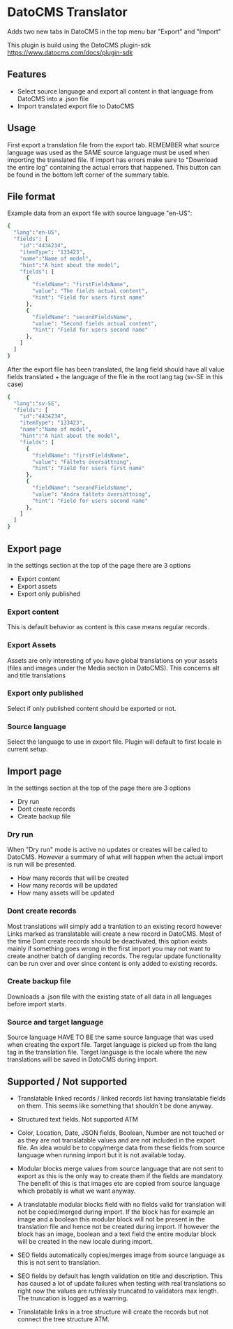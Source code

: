 # DatoCMS Translator

Adds two new tabs in DatoCMS in the top menu bar "Export" and "Import"

This plugin is build using the DatoCMS plugin-sdk
https://www.datocms.com/docs/plugin-sdk

## Features

- Select source language and export all content in that language from DatoCMS into a .json file
- Import translated export file to DatoCMS

## Usage

First export a translation file from the export tab. REMEMBER what source language was used as the SAME source language must be used when importing the translated file.
If import has errors make sure to "Download the entire log" containing the actual errors that happened. This button can be found in the bottom left corner of the summary table.

## File format

Example data from an export file with source language "en-US":

```sh
{
  "lang":"en-US",
  "fields": [
    "id":"4434234",
    "itemType": "133423",
    "name":"Name of model",
    "hint":"A hint about the model",
    "fields": [
      {
        "fieldName": "firstFieldsName",
        "value": "The fields actual content",
        "hint": "Field for users first name"
      },
      {
        "fieldName": "secondFieldsName",
        "value": "Second fields actual content",
        "hint": "Field for users second name"
      },
    ]
  ]
}
```

After the export file has been translated, the lang field should have all value fields translated + the language of the file in the root lang tag (sv-SE in this case)

```sh
{
  "lang":"sv-SE",
  "fields": [
    "id":"4434234",
    "itemType": "133423",
    "name":"Name of model",
    "hint":"A hint about the model",
    "fields": [
      {
        "fieldName": "firstFieldsName",
        "value": "Fältets översättning",
        "hint": "Field for users first name"
      },
      {
        "fieldName": "secondFieldsName",
        "value": "Andra fältets översättning",
        "hint": "Field for users second name"
      },
    ]
  ]
}
```

## Export page

In the settings section at the top of the page there are 3 options

- Export content
- Export assets
- Export only published

### Export content

This is default behavior as content is this case means regular records.

### Export Assets

Assets are only interesting of you have global translations on your assets (files and images under the Media section in DatoCMS). This concerns alt and title translations

### Export only published

Select if only published content should be exported or not.

### Source language

Select the language to use in export file. Plugin will default to first locale in current setup.

## Import page

In the settings section at the top of the page there are 3 options

- Dry run
- Dont create records
- Create backup file

### Dry run

When "Dry run" mode is active no updates or creates will be called to DatoCMS. However a summary of what will happen when the actual import is run will be presented.

- How many records that will be created
- How many records will be updated
- How many assets will be updated

### Dont create records

Most translations will simply add a tranlation to an existing record however Links marked as translatable will create a new record in DatoCMS. Most of the time Dont create records should be deactivated, this option exists mainly if something goes wrong in the first import you may not want to create another batch of dangling records. The regular update functionality can be run over and over since content is only added to existing records.

### Create backup file

Downloads a .json file with the existing state of all data in all languages before import starts.

### Source and target language

Source language HAVE TO BE the same source language that was used when creating the export file. Target language is picked up from the lang tag in the translation file. Target language is the locale where the new translations will be saved in DatoCMS during import.

## Supported / Not supported

- Translatable linked records / linked records list having translatable fields on them. This seems like something that shouldn´t be done anyway.

- Structured text fields. Not supported ATM

- Color, Location, Date, JSON fields, Boolean, Number are not touched or as they are not translatable values and are not included in the export file. An idea would be to copy/merge data from these fields from source language when running import but it is not available today.

- Modular blocks merge values from source language that are not sent to export as this is the only way to create them if the fields are mandatory. The benefit of this is that images etc are copied from source language which probably is what we want anyway.

- A translatable modular blocks field with no fields valid for translation will not be copied/merged during import. If the block has for example an image and a boolean this modular block will not be present in the translation file and hence not be created during import. If however the block has an image, boolean and a text field the entire modular block will be created in the new locale during import.

- SEO fields automatically copies/merges image from source language as this is not sent to translation.

- SEO fields by default has length validation on title and description. This has caused a lot of update failures when testing with real translations so right now the values are ruthlessly truncated to validators max length. The truncation is logged as a warning.

- Translatable links in a tree structure will create the records but not connect the tree structure ATM.
